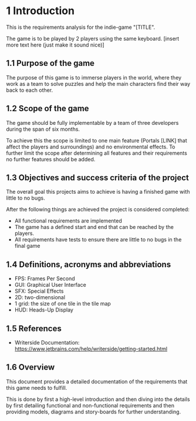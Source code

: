 # 1 Introduction

This is the requirements analysis for the indie-game "[TITLE".

The game is to be played by 2 players using the same keyboard.
[insert more text here (just make it sound nice)]

## 1.1 Purpose of the game

The purpose of this game is to immerse players in the world, where they work as a team to solve puzzles and 
help the main characters find their way back to each other.

## 1.2 Scope of the game

The game should be fully implementable by a team of three developers during the span of six months.

To achieve this the scope is limited to one main feature (Portals [LINK] that affect the players and surroundings) and 
no environmental effects. To further limit the scope after determining all features and their requirements no further
features should be added.

## 1.3 Objectives and success criteria of the project

The overall goal this projects aims to achieve is having a finished game with little to no bugs.

After the following things are achieved the project is considered completed:

- All functional requirements are implemented
- The game has a defined start and end that can be reached by the players.
- All requirements have tests to ensure there are little to no bugs in the final game

## 1.4 Definitions, acronyms and abbreviations

- FPS: Frames Per Second
- GUI: Graphical User Interface
- SFX: Special Effects
- 2D: two-dimensional
- 1 grid: the size of one tile in the tile map
- HUD: Heads-Up Display

## 1.5 References

- Writerside Documentation: https://www.jetbrains.com/help/writerside/getting-started.html

## 1.6 Overview

This document provides a detailed documentation of the requirements that this game needs to fulfill.

This is done by first a high-level introduction and then diving into the details by first detailing functional and
non-functional requirements and then providing models, diagrams and story-boards for further understanding.